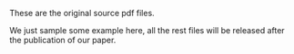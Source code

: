 These are the original source pdf files. 

We just sample some example here, all the rest files will be released after the publication of our paper.
